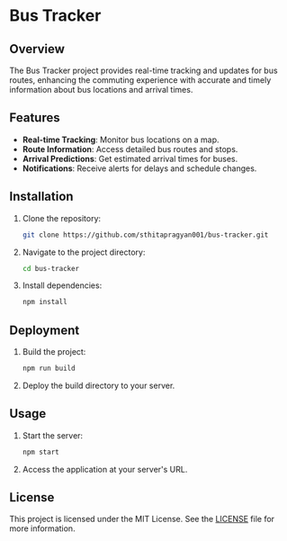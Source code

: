 # Bus Tracker

## Overview
The Bus Tracker project provides real-time tracking and updates for bus routes, enhancing the commuting experience with accurate and timely information about bus locations and arrival times.

## Features
- **Real-time Tracking**: Monitor bus locations on a map.
- **Route Information**: Access detailed bus routes and stops.
- **Arrival Predictions**: Get estimated arrival times for buses.
- **Notifications**: Receive alerts for delays and schedule changes.

## Installation
1. Clone the repository:
    ```sh
    git clone https://github.com/sthitapragyan001/bus-tracker.git
    ```
2. Navigate to the project directory:
    ```sh
    cd bus-tracker
    ```
3. Install dependencies:
    ```sh
    npm install
    ```

## Deployment
1. Build the project:
    ```sh
    npm run build
    ```
2. Deploy the build directory to your server.

## Usage
1. Start the server:
    ```sh
    npm start
    ```
2. Access the application at your server's URL.

## License
This project is licensed under the MIT License. See the [LICENSE](LICENSE) file for more information.
